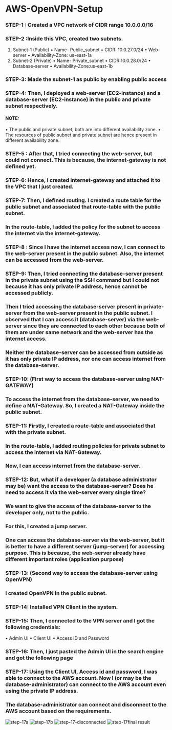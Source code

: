# AWS-OpenVPN-Setup
### STEP-1 : Created a VPC network of CIDR range 10.0.0.0/16

### STEP-2 :Inside this VPC, created two subnets.
1.	Subnet-1 (Public)
•	Name- Public_subnet
•	CIDR: 10.0.27.0/24
•	Web-server
•	Availability-Zone: us-east-1a
2.	Subnet-2 (Private)
•	Name- Private_subnet
•	CIDR:10.0.28.0/24
•	Database-server
•	Availability-Zone:us-east-1b
### STEP-3: Made the subnet-1 as public by enabling public access

### STEP-4: Then, I deployed a web-server (EC2-instance) and a database-server (EC2-instance) in the public and private subnet respectively.
#### NOTE:
•	The public and private subnet, both are into different availability zone.
•	The resources of public subnet and private subnet are hence present in different availability zone.

### STEP-5 : After that, I tried connecting the web-server, but could not connect. This is because, the internet-gateway is not defined yet.

### STEP-6: Hence, I created internet-gateway and attached it to the VPC that I just created.

### STEP-7: Then, I defined routing. I created a route table for the public subnet and associated that route-table with the public subnet.

### In the route-table, I added the policy for the subnet to access the internet via the internet-gateway.

### STEP-8 : Since I have the internet access now, I can connect to the web-server present in the public subnet. Also, the internet can be accessed from the web-server.

### STEP-9: Then, I tried connecting the database-server present in the private subnet using the SSH command but I could not because it has only private IP address, hence cannot be accessed publicly.
### Then I tried accessing the database-server present in private-server from the web-server present in the public subnet. I observed that I can access it (database-server) via the web-server since they are connected to each other because both of them are under same network and the web-server has the internet access.

### Neither the database-server can be accessed from outside as it has only private IP address, nor one can access internet from the database-server.

### STEP-10: (First way to access the database-server using NAT-GATEWAY)
### To access the internet from the database-server, we need to define a NAT-Gateway. So, I created a NAT-Gateway inside the public subnet.

### STEP-11: Firstly, I created a route-table and associated that with the private subnet.
### In the route-table, I added routing policies for private subnet to access the internet via NAT-Gateway.
### Now, I can access internet from the database-server.

### STEP-12: But, what if a developer (a database administrator may be) want the access to the database-server? Does he need to access it via the web-server every single time?

### We want to give the access of the database-server to the developer only, not to the public.
### For this, I created a jump server.

### One can access the database-server via the web-server, but it is better to have a different server (jump-server) for accessing purpose. This is because, the web-server already have different important roles (application purpose)

### STEP-13: (Second way to access the database-server using OpenVPN)
### I created OpenVPN in the public subnet.

### STEP-14: Installed VPN Client in the system.

### STEP-15: Then, I connected to the VPN server and I got the following credentials:
•	Admin UI
•	Client UI
•	Access ID and Password

### STEP-16: Then, I just pasted the Admin UI in the search engine and got the following page


### STEP-17: Using the Client UI, Access id and password, I was able to connect to the AWS account. Now I (or may be the database-administrator) can connect to the AWS account even using the private IP address.

### The database-administrator can connect and disconnect to the AWS account based on the requirements.

![step-17a](https://github.com/user-attachments/assets/965e3ee8-a87f-4562-8f27-36cd2d1dfc32)
![step-17b](https://github.com/user-attachments/assets/decf6476-5682-441a-8a42-469952a37108)
![step-17-disconnected](https://github.com/user-attachments/assets/6ccb12c2-87b3-428f-b356-69e739dace3c)
![step-17final result](https://github.com/user-attachments/assets/f8f678f1-fd2d-427d-ba60-3b74adec54ff)











